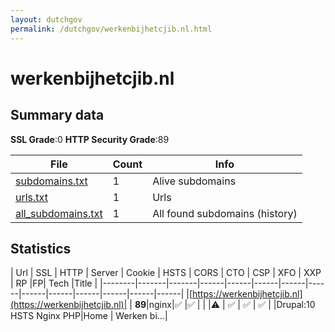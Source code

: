 ```yaml
---
layout: dutchgov
permalink: /dutchgov/werkenbijhetcjib.nl.html
---
```



# werkenbijhetcjib.nl
## Summary data


**SSL Grade**:0
**HTTP Security Grade**:89


| File       | Count | Info |
|------------|-------|------|
|[subdomains.txt](/data/werkenbijhetcjib.nl/subdomains.txt)|1|Alive subdomains|
|[urls.txt](/data/werkenbijhetcjib.nl/urls.txt)|1|Urls|
|[all_subdomains.txt](/data/werkenbijhetcjib.nl/all_subdomains.txt)|1|All found subdomains (history)|


## Statistics


| Url | SSL | HTTP | Server | Cookie | HSTS | CORS | CTO | CSP | XFO | XXP | RP |FP| Tech |Title |
|--------|-------|-------|------|------|------|------|------|------|------|------|------|------|------|
|[https://werkenbijhetcjib.nl](https://werkenbijhetcjib.nl)| | **89**|nginx|:white_check_mark: |:white_check_mark: | | |:warning: | :white_check_mark: | :white_check_mark: | :white_check_mark: | |Drupal:10 HSTS Nginx PHP|Home | Werken bi...|